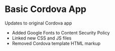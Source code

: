 # Basic Cordova App 

Updates to original Cordova app
- Added Google Fonts to Content Security Policy
- Linked new CSS and JS files
- Removed Cordova template HTML markup
